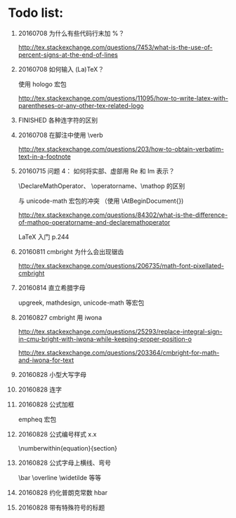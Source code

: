 # Todo list:

1. 20160708 为什么有些代码行末加 %？

	http://tex.stackexchange.com/questions/7453/what-is-the-use-of-percent-signs-at-the-end-of-lines

2. 20160708 如何输入 (La)TeX？

	使用 hologo 宏包

	http://tex.stackexchange.com/questions/11095/how-to-write-latex-with-parentheses-or-any-other-tex-related-logo

3. FINISHED 各种连字符的区别

4. 20160708 在脚注中使用 \verb

	http://tex.stackexchange.com/questions/203/how-to-obtain-verbatim-text-in-a-footnote

5. 20160715 问题 4： 如何将实部、虚部用 Re 和 Im 表示？

	\DeclareMathOperator、
	\operatorname、\mathop 的区别

	与 unicode-math 宏包的冲突
	（使用 \AtBeginDocument{})

	http://tex.stackexchange.com/questions/84302/what-is-the-difference-of-mathop-operatorname-and-declaremathoperator

	LaTeX 入门 p.244

6. 20160811 cmbright 为什么会出现锯齿

	http://tex.stackexchange.com/questions/206735/math-font-pixellated-cmbright

7. 20160814 直立希腊字母

	upgreek, mathdesign, unicode-math 等宏包

8. 20160827 cmbright 用 iwona

	http://tex.stackexchange.com/questions/25293/replace-integral-sign-in-cmu-bright-with-iwona-while-keeping-proper-position-o

	http://tex.stackexchange.com/questions/203364/cmbright-for-math-and-iwona-for-text

9. 20160828 小型大写字母

10. 20160828 连字

11. 20160828 公式加框

	empheq 宏包

12. 20160828 公式编号样式 x.x

	\numberwithin{equation}{section}

13. 20160828 公式字母上横线、弯号

	\bar \overline \widetilde 等等

14. 20160828 约化普朗克常数 hbar

15. 20160828 带有特殊符号的标题